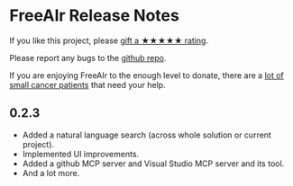# FreeAIr Release Notes

If you like this project, please [gift a ★★★★★ rating](https://marketplace.visualstudio.com/items?itemName=lsoft.FreeAIr).

Please report any bugs to the [github repo](https://github.com/lsoft/FreeAIr).

If you are enjoying FreeAIr to the enough level to donate, there are a [lot of small cancer patients](https://advitausa.org/au/index.php/donate/) that need your help.

## 0.2.3

- Added a natural language search (across whole solution or current project).
- Implemented UI improvements.
- Added a github MCP server and Visual Studio MCP server and its tool.
- And a lot more.
